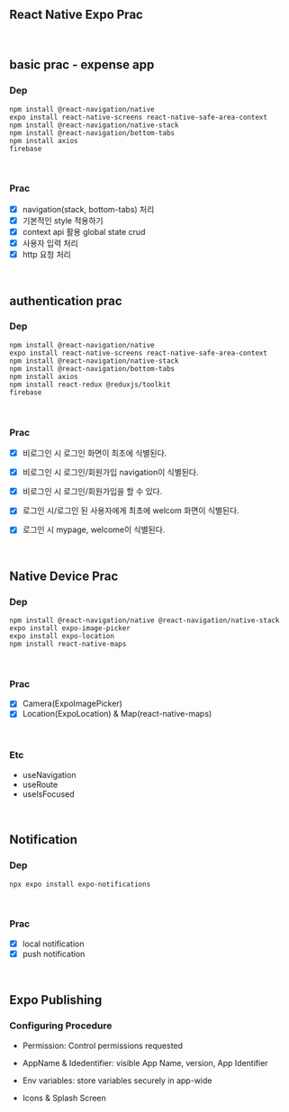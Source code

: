 ## React Native Expo Prac

<br>

## basic prac - expense app

### Dep

```
npm install @react-navigation/native
expo install react-native-screens react-native-safe-area-context
npm install @react-navigation/native-stack
npm install @react-navigation/bottom-tabs
npm install axios
firebase
```

<br>

### Prac

- [x] navigation(stack, bottom-tabs) 처리
- [x] 기본적인 style 적용하기
- [x] context api 활용 global state crud
- [x] 사용자 입력 처리
- [x] http 요청 처리

<br>

## authentication prac

### Dep

```
npm install @react-navigation/native
expo install react-native-screens react-native-safe-area-context
npm install @react-navigation/native-stack
npm install @react-navigation/bottom-tabs
npm install axios
npm install react-redux @reduxjs/toolkit
firebase
```


<br>

### Prac

- [X] 비로그인 시 로그인 화면이 최초에 식별된다.
- [X] 비로그인 시 로그인/회원가입 navigation이 식별된다.
- [X] 비로그인 시 로그인/회원가입을 할 수 있다.
- [X] 로그인 시/로그인 된 사용자에게 최초에 welcom 화면이 식별된다.
- [X] 로그인 시 mypage, welcome이 식별된다.


<br>


## Native Device Prac

### Dep

```
npm install @react-navigation/native @react-navigation/native-stack
expo install expo-image-picker
expo install expo-location
npm install react-native-maps
```

<br>


### Prac

- [X] Camera(ExpoImagePicker)
- [X] Location(ExpoLocation) & Map(react-native-maps)

<br>

### Etc

- useNavigation
- useRoute
- useIsFocused

<br>

## Notification

### Dep

```
npx expo install expo-notifications
```

<br>

### Prac

- [X] local notification
- [X] push notification

<br>


## Expo Publishing

### Configuring Procedure

- Permission: Control permissions requested 

- AppName & Idedentifier: visible App Name, version, App Identifier

- Env variables: store variables securely in app-wide

- Icons & Splash Screen 


 